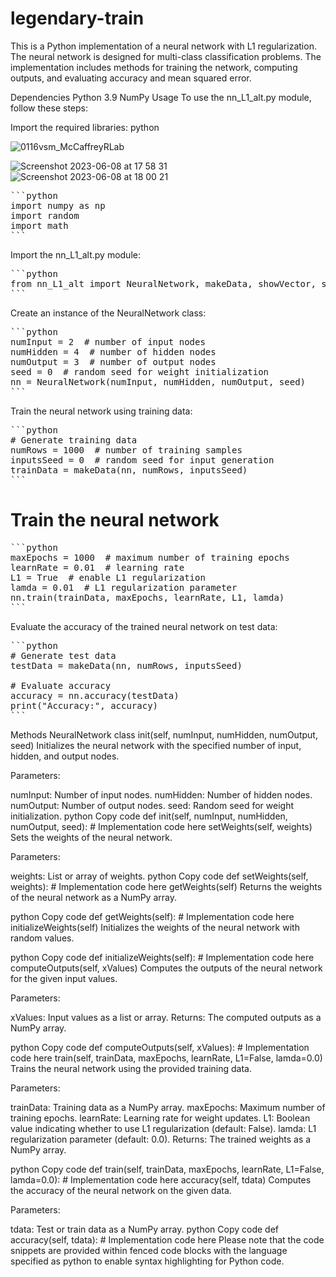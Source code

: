 # legendary-train

This is a Python implementation of a neural network with L1 regularization. The neural network is designed for multi-class classification problems. The implementation includes methods for training the network, computing outputs, and evaluating accuracy and mean squared error.

Dependencies
Python 3.9
NumPy
Usage
To use the nn_L1_alt.py module, follow these steps:

Import the required libraries:
python

![0116vsm_McCaffreyRLab](https://github.com/tusharxoxoxo/legendary-train/assets/79051850/b2c2d5bd-274e-49d7-8889-8c96823e8216)

![Screenshot 2023-06-08 at 17 58 31](https://github.com/tusharxoxoxo/legendary-train/assets/79051850/89ea6ba0-33cf-493e-9f19-a86596de3ffd)
![Screenshot 2023-06-08 at 18 00 21](https://github.com/tusharxoxoxo/legendary-train/assets/79051850/8d0a41c1-f2c1-4342-a585-a6390b5e22ea)




<pre>
```python
import numpy as np
import random
import math
```
</pre>

Import the nn_L1_alt.py module:

<pre>
```python
from nn_L1_alt import NeuralNetwork, makeData, showVector, showMatrixPartial
```
</pre>

Create an instance of the NeuralNetwork class:

<pre>
```python
numInput = 2  # number of input nodes
numHidden = 4  # number of hidden nodes
numOutput = 3  # number of output nodes
seed = 0  # random seed for weight initialization
nn = NeuralNetwork(numInput, numHidden, numOutput, seed)
```
</pre>

Train the neural network using training data:

<pre>
```python
# Generate training data
numRows = 1000  # number of training samples
inputsSeed = 0  # random seed for input generation
trainData = makeData(nn, numRows, inputsSeed)
```
</pre>

# Train the neural network

<pre>
```python
maxEpochs = 1000  # maximum number of training epochs
learnRate = 0.01  # learning rate
L1 = True  # enable L1 regularization
lamda = 0.01  # L1 regularization parameter
nn.train(trainData, maxEpochs, learnRate, L1, lamda)
```
</pre>

Evaluate the accuracy of the trained neural network on test data:

<pre>
```python
# Generate test data
testData = makeData(nn, numRows, inputsSeed)

# Evaluate accuracy
accuracy = nn.accuracy(testData)
print("Accuracy:", accuracy)
```
</pre>

Methods
NeuralNetwork class
init(self, numInput, numHidden, numOutput, seed)
Initializes the neural network with the specified number of input, hidden, and output nodes.

Parameters:

numInput: Number of input nodes.
numHidden: Number of hidden nodes.
numOutput: Number of output nodes.
seed: Random seed for weight initialization.
python
Copy code
def init(self, numInput, numHidden, numOutput, seed):
    # Implementation code here
setWeights(self, weights)
Sets the weights of the neural network.

Parameters:

weights: List or array of weights.
python
Copy code
def setWeights(self, weights):
    # Implementation code here
getWeights(self)
Returns the weights of the neural network as a NumPy array.

python
Copy code
def getWeights(self):
    # Implementation code here
initializeWeights(self)
Initializes the weights of the neural network with random values.

python
Copy code
def initializeWeights(self):
    # Implementation code here
computeOutputs(self, xValues)
Computes the outputs of the neural network for the given input values.

Parameters:

xValues: Input values as a list or array.
Returns:
The computed outputs as a NumPy array.

python
Copy code
def computeOutputs(self, xValues):
    # Implementation code here
train(self, trainData, maxEpochs, learnRate, L1=False, lamda=0.0)
Trains the neural network using the provided training data.

Parameters:

trainData: Training data as a NumPy array.
maxEpochs: Maximum number of training epochs.
learnRate: Learning rate for weight updates.
L1: Boolean value indicating whether to use L1 regularization (default: False).
lamda: L1 regularization parameter (default: 0.0).
Returns:
The trained weights as a NumPy array.

python
Copy code
def train(self, trainData, maxEpochs, learnRate, L1=False, lamda=0.0):
    # Implementation code here
accuracy(self, tdata)
Computes the accuracy of the neural network on the given data.

Parameters:

tdata: Test or train data as a NumPy array.
python
Copy code
def accuracy(self, tdata):
    # Implementation code here
Please note that the code snippets are provided within fenced code blocks with the language specified as python to enable syntax highlighting for Python code.
